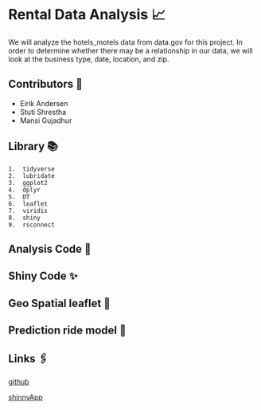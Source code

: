 
# Rental Data Analysis 📈

We will analyze the hotels_motels data from data.gov for this project. In order to determine whether there may be a relationship in our data, we will look at the business type, date, location, and zip.
 


## Contributors 📝

- Eirik Andersen
- Stuti Shrestha
- Mansi Gujadhur




## Library 📚
    1.  tidyverse
    2.  lubridate
    3.  ggplot2
    4.  dplyr
    5.  DT
    6.  leaflet
    7.  viridis
    8.  shiny
    9.  rsconnect


## Analysis Code 🧐



## Shiny Code ✨

    
## Geo Spatial leaflet 📍

## Prediction ride model 🔮
       
## Links 🖇️

[github](https://github.com/ehando/final_project)

[shinnyApp](https://stutishrestha21.shinyapps.io/ShinnyUber/)


